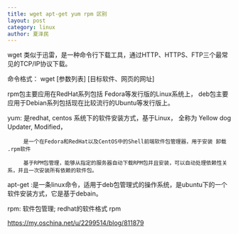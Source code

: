 ```yaml
---
title: wget apt-get yum rpm 区别
layout: post
category: linux
author: 夏泽民
---
```

wget 类似于迅雷，是一种命令行下载工具，通过HTTP、HTTPS、FTP三个最常见的TCP/IP协议下载。

命令格式： 
wget [参数列表] [目标软件、网页的网址] 

rpm包主要应用在RedHat系列包括 Fedora等发行版的Linux系统上，
deb包主要应用于Debian系列包括现在比较流行的Ubuntu等发行版上。

yum: 是redhat, centos 系统下的软件安装方式，基于Linux， 全称为 Yellow dog Updater, Modified，

         是一个在Fedora和RedHat以及CentOS中的Shell前端软件包管理器，用于安装 卸载 .rpm软件

         基于RPM包管理，能够从指定的服务器自动下载RPM包并且安装，可以自动处理依赖性关系，并且一次安装所有依赖的软件包。

apt-get :是一条linux命令，适用于deb包管理式的操作系统，是ubuntu下的一个软件安装方式，它是基于debain。

rpm:  软件包管理;   redhat的软件格式 rpm    
<!-- more -->
https://my.oschina.net/u/2299514/blog/811879
